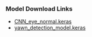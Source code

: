 ### Model Download Links
- [CNN_eye_normal.keras](https://store9.gofile.io/download/direct/49cfe719-aaba-407a-9bed-8841b44d2141/CNN_eye_normal.keras)
- [yawn_detection_model.keras](https://store9.gofile.io/download/direct/d1826209-b855-4b2d-aab2-430e850174c2/yawn_detection_model.keras)